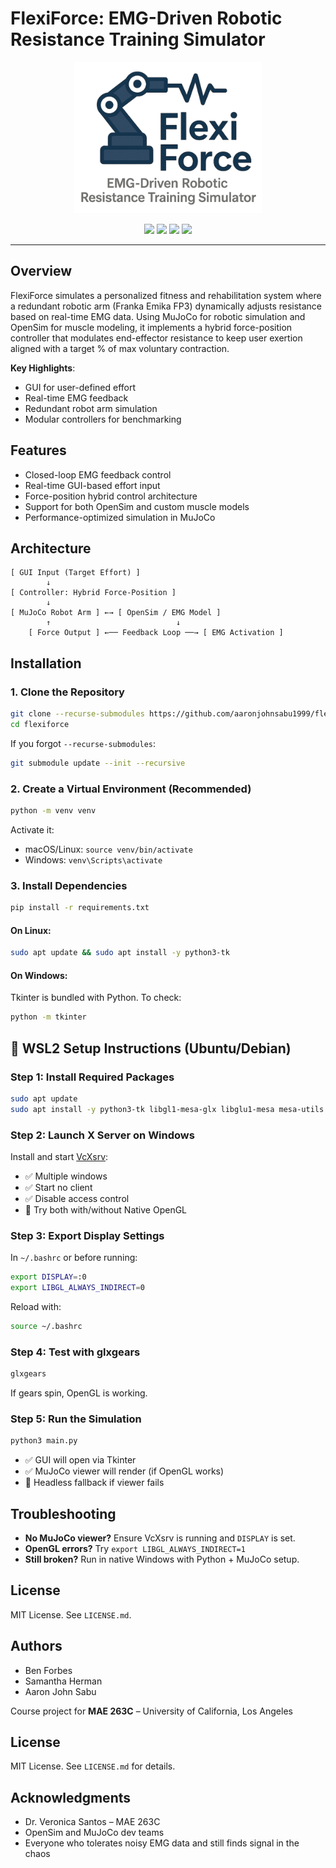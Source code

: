 # FlexiForce: EMG-Driven Robotic Resistance Training Simulator

<p align="center">
  <img src="assets/flexiforce-logo.png" alt="FlexiForce Logo" width="300"/>
</p>

<p align="center">
  <img src="https://img.shields.io/badge/Python-3.10-blue?logo=python"/>
  <img src="https://img.shields.io/badge/code%20style-black-000000.svg?style=flat&logo=python"/>
  <img src="https://img.shields.io/badge/MuJoCo-enabled-orange?logo=robotframework"/>
  <img src="https://img.shields.io/badge/OpenSim-integrated-lightgrey?logo=opensourceinitiative"/>
</p>

---

## Overview

FlexiForce simulates a personalized fitness and rehabilitation system where a redundant robotic arm (Franka Emika FP3) dynamically adjusts resistance based on real-time EMG data. Using MuJoCo for robotic simulation and OpenSim for muscle modeling, it implements a hybrid force-position controller that modulates end-effector resistance to keep user exertion aligned with a target % of max voluntary contraction.

**Key Highlights**:
- GUI for user-defined effort
- Real-time EMG feedback
- Redundant robot arm simulation
- Modular controllers for benchmarking

## Features

- Closed-loop EMG feedback control
- Real-time GUI-based effort input
- Force-position hybrid control architecture
- Support for both OpenSim and custom muscle models
- Performance-optimized simulation in MuJoCo

## Architecture

```
[ GUI Input (Target Effort) ] 
        ↓ 
[ Controller: Hybrid Force-Position ]
        ↓
[ MuJoCo Robot Arm ] ←→ [ OpenSim / EMG Model ]
        ↑                            ↓
    [ Force Output ] ←── Feedback Loop ──→ [ EMG Activation ]
```

## Installation

### 1. Clone the Repository

```bash
git clone --recurse-submodules https://github.com/aaronjohnsabu1999/flexiforce.git
cd flexiforce
```

If you forgot `--recurse-submodules`:
```bash
git submodule update --init --recursive
```

### 2. Create a Virtual Environment (Recommended)

```bash
python -m venv venv
```

Activate it:
- macOS/Linux: `source venv/bin/activate`
- Windows: `venv\Scripts\activate`

### 3. Install Dependencies

```bash
pip install -r requirements.txt
```

#### On Linux:
```bash
sudo apt update && sudo apt install -y python3-tk
```

#### On Windows:
Tkinter is bundled with Python. To check:
```bash
python -m tkinter
```

## 🐧 WSL2 Setup Instructions (Ubuntu/Debian)

### Step 1: Install Required Packages

```bash
sudo apt update
sudo apt install -y python3-tk libgl1-mesa-glx libglu1-mesa mesa-utils
```

### Step 2: Launch X Server on Windows

Install and start [VcXsrv](https://sourceforge.net/projects/vcxsrv/):

- ✅ Multiple windows
- ✅ Start no client
- ✅ Disable access control
- 🔁 Try both with/without Native OpenGL

### Step 3: Export Display Settings

In `~/.bashrc` or before running:
```bash
export DISPLAY=:0
export LIBGL_ALWAYS_INDIRECT=0
```
Reload with:
```bash
source ~/.bashrc
```

### Step 4: Test with glxgears

```bash
glxgears
```

If gears spin, OpenGL is working.

### Step 5: Run the Simulation

```bash
python3 main.py
```

- ✅ GUI will open via Tkinter
- ✅ MuJoCo viewer will render (if OpenGL works)
- 🔁 Headless fallback if viewer fails

## Troubleshooting

- **No MuJoCo viewer?** Ensure VcXsrv is running and `DISPLAY` is set.
- **OpenGL errors?** Try `export LIBGL_ALWAYS_INDIRECT=1`
- **Still broken?** Run in native Windows with Python + MuJoCo setup.

## License

MIT License. See `LICENSE.md`.

## Authors

- Ben Forbes  
- Samantha Herman  
- Aaron John Sabu  

Course project for **MAE 263C** – University of California, Los Angeles

## License

MIT License. See `LICENSE.md` for details.

## Acknowledgments

- Dr. Veronica Santos – MAE 263C
- OpenSim and MuJoCo dev teams
- Everyone who tolerates noisy EMG data and still finds signal in the chaos
